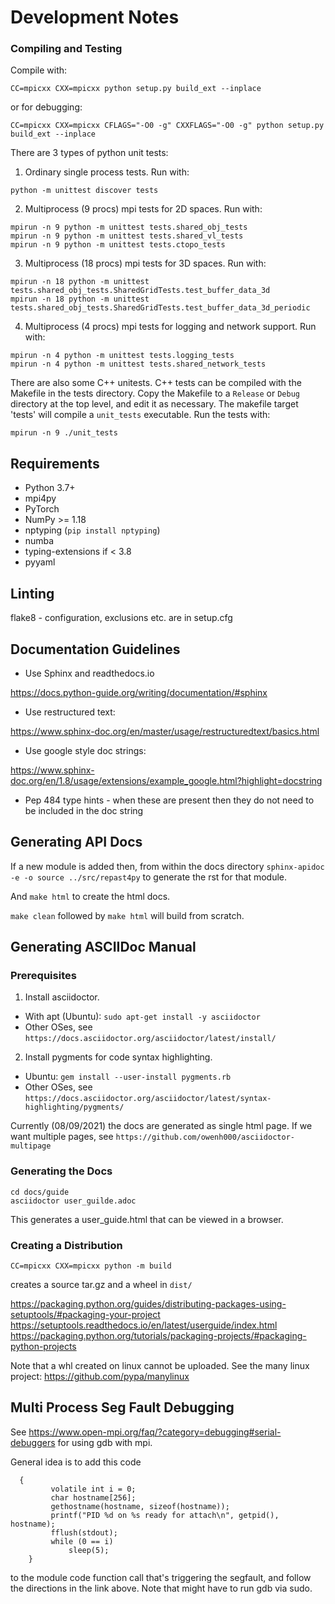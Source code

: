 # Development Notes #

### Compiling and Testing ###
Compile with: 

`CC=mpicxx CXX=mpicxx python setup.py build_ext --inplace`

or for debugging:

`CC=mpicxx CXX=mpicxx CFLAGS="-O0 -g" CXXFLAGS="-O0 -g" python setup.py build_ext --inplace`


There are 3 types of python unit tests:

1. Ordinary single process tests. Run with:

`python -m unittest discover tests` 

2. Multiprocess (9 procs) mpi tests for 2D spaces. Run with:

```
mpirun -n 9 python -m unittest tests.shared_obj_tests
mpirun -n 9 python -m unittest tests.shared_vl_tests
mpirun -n 9 python -m unittest tests.ctopo_tests
```

3. Multiprocess (18 procs) mpi tests for 3D spaces. Run with:

```
mpirun -n 18 python -m unittest tests.shared_obj_tests.SharedGridTests.test_buffer_data_3d
mpirun -n 18 python -m unittest tests.shared_obj_tests.SharedGridTests.test_buffer_data_3d_periodic
```

4. Multiprocess (4 procs) mpi tests for logging and network support. Run with:

```
mpirun -n 4 python -m unittest tests.logging_tests
mpirun -n 4 python -m unittest tests.shared_network_tests
```


There are also some C++ unitests. C++ tests can be compiled with the Makefile in the tests directory. 
Copy the Makefile to a `Release` or `Debug` directory at the top level, and edit it as necessary.
The  makefile target 'tests' will compile a `unit_tests` executable. Run the tests with:

`mpirun -n 9 ./unit_tests`

## Requirements

* Python 3.7+
* mpi4py
* PyTorch
* NumPy >= 1.18
* nptyping (`pip install nptyping`)
* numba
* typing-extensions if < 3.8
* pyyaml

## Linting ##

flake8 - configuration, exclusions etc. are in setup.cfg

## Documentation Guidelines ##

* Use Sphinx and readthedocs.io

https://docs.python-guide.org/writing/documentation/#sphinx

* Use restructured text:

https://www.sphinx-doc.org/en/master/usage/restructuredtext/basics.html

* Use google style doc strings:

https://www.sphinx-doc.org/en/1.8/usage/extensions/example_google.html?highlight=docstring

* Pep 484 type hints - when these are present then they do not need to be included in the doc string

## Generating API Docs ##

If a new module is added then, from within the docs directory `sphinx-apidoc -e -o source ../src/repast4py` 
to generate the rst for that module.

And `make html` to create the html docs.

`make clean` followed by `make html` will build from scratch.


## Generating ASCIIDoc Manual ##

### Prerequisites ###

1. Install asciidoctor.
  * With apt (Ubuntu): `sudo apt-get install -y asciidoctor`
  * Other OSes, see `https://docs.asciidoctor.org/asciidoctor/latest/install/`
2. Install pygments for code syntax highlighting.
  * Ubuntu: `gem install --user-install pygments.rb`
  * Other OSes, see `https://docs.asciidoctor.org/asciidoctor/latest/syntax-highlighting/pygments/`

Currently (08/09/2021) the docs are generated as single html page. If we want multiple
pages, see `https://github.com/owenh000/asciidoctor-multipage`

### Generating the Docs ###

```
cd docs/guide
asciidoctor user_guilde.adoc
```

This generates a user_guide.html that can be viewed in a browser.

### Creating a Distribution ###

`CC=mpicxx CXX=mpicxx python -m build`

creates a source tar.gz and a wheel in `dist/`

https://packaging.python.org/guides/distributing-packages-using-setuptools/#packaging-your-project
https://setuptools.readthedocs.io/en/latest/userguide/index.html
https://packaging.python.org/tutorials/packaging-projects/#packaging-python-projects

Note that a whl created on linux cannot be uploaded. See the many linux project:
https://github.com/pypa/manylinux




## Multi Process Seg Fault Debugging

See https://www.open-mpi.org/faq/?category=debugging#serial-debuggers for using gdb with mpi.

General idea is to add this code

```
  {
         volatile int i = 0;
         char hostname[256];
         gethostname(hostname, sizeof(hostname));
         printf("PID %d on %s ready for attach\n", getpid(), hostname);
         fflush(stdout);
         while (0 == i)
             sleep(5);
    }
```

to the module code function call that's triggering the segfault, and follow the directions in the link above. Note that might have to run gdb via sudo.